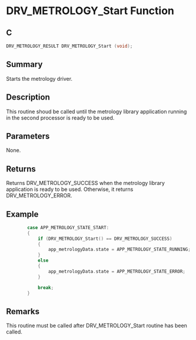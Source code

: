 # DRV_METROLOGY_Start Function

## C

```c
DRV_METROLOGY_RESULT DRV_METROLOGY_Start (void);
```

## Summary

Starts the metrology driver. 

## Description

This routine shoud be called until the metrology library application running in the second processor is ready to be used.

## Parameters

None.

## Returns

Returns DRV_METROLOGY_SUCCESS when the metrology library application is ready to be used. Otherwise, it returns DRV_METROLOGY_ERROR.  

## Example

```c
        case APP_METROLOGY_STATE_START:
        {
            if (DRV_METROLOGY_Start() == DRV_METROLOGY_SUCCESS)
            {
                app_metrologyData.state = APP_METROLOGY_STATE_RUNNING;
            }
            else
            {
                app_metrologyData.state = APP_METROLOGY_STATE_ERROR;
            }

            break;
        }
```

## Remarks

This routine must be called after DRV_METROLOGY_Start routine has been called.   

